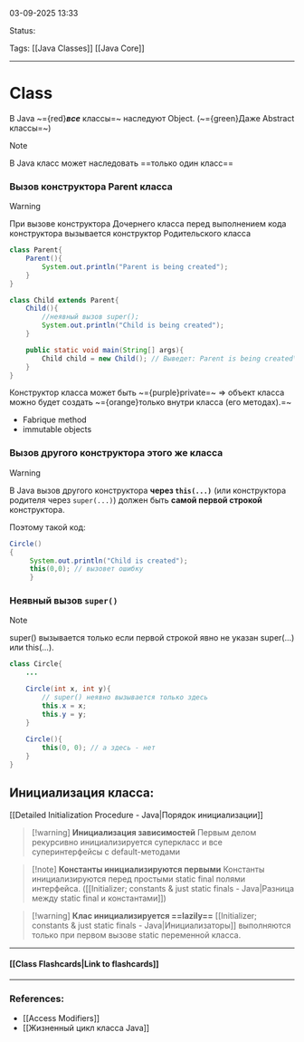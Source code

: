 
03-09-2025 13:33

Status:

Tags: [[Java Classes]] [[Java Core]]

---
# Class

В Java ~={red}***все*** классы=~ наследуют Object. (~={green}Даже Abstract классы=~)

>[!note]
>В Java класс может наследовать ==только один класс==

### Вызов конструктора Parent класса

>[!warning]
>При вызове конструктора Дочернего класса перед выполнением кода конструктора вызывается конструктор Родительского класса

```java
class Parent{
	Parent(){
		System.out.println("Parent is being created");
	}
}

class Child extends Parent{
	Child(){
		//неявный вызов super();
		System.out.println("Child is being created");
	}

	public static void main(String[] args){
		Child child = new Child(); // Выведет: Parent is being created\Child is being created\n
	} 
}
```

Конструктор класса может быть ~={purple}private=~ => объект класса можно будет создать ~={orange}только внутри класса (его методах).=~
- Fabrique method
- immutable objects


### Вызов другого конструктора этого же класса

> [!warning]
> В Java вызов другого конструктора **через `this(...)`** (или конструктора родителя через `super(...)`) должен быть **самой первой строкой** конструктора.  

Поэтому такой код:

```java
Circle() 
{
     System.out.println("Child is created");
     this(0,0); // вызовет ошибку
     }
```


### Неявный вызов `super()`

>[!note]
 super() вызывается только если первой строкой явно не указан super(...) или this(...). 

```java
class Circle{
	...

	Circle(int x, int y){
		// super() неявно вызывается только здесь
		this.x = x;
		this.y = y;
	}
	
	Circle(){
		this(0, 0); // а здесь - нет
	}
}
```


## Инициализация класса:

[[Detailed Initialization Procedure - Java|Порядок инициализации]]

> [!warning] **Инициализация зависимостей**
> Первым делом рекурсивно инициализируется суперкласс и все суперинтерфейсы с default-методами


> [!note] **Константы инициализируются первыми**
> Константы инициализируются перед простыми static final полями интерфейса.
> ([[Initializer; constants & just static finals - Java|Разница между static final и константами]])


> [!warning] **Клас инициализируется ==lazily==**
> [[Initializer; constants & just static finals - Java|Инициализаторы]] выполняются только при первом вызове static переменной класса.

----
#### [[Class Flashcards|Link to flashcards]]



---
### References:

- [[Access Modifiers]]
- [[Жизненный цикл класса Java]]
